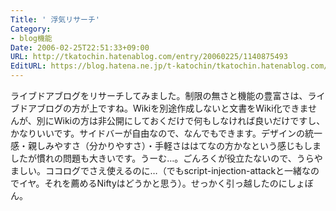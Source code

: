 ```yaml
---
Title: ' 浮気リサーチ'
Category:
- blog機能
Date: 2006-02-25T22:51:33+09:00
URL: http://tkatochin.hatenablog.com/entry/20060225/1140875493
EditURL: https://blog.hatena.ne.jp/t-katochin/tkatochin.hatenablog.com/atom/entry/6653586347154756029
---
```


ライブドアブログをリサーチしてみました。制限の無さと機能の豊富さは、ライブドアブログの方が上ですね。Wikiを別途作成しないと文書をWiki化できませんが、別にWikiの方は非公開にしておくだけで何もしなければ良いだけですし、かなりいいです。サイドバーが自由なので、なんでもできます。デザインの統一感・親しみやすさ（分かりやすさ）・手軽さははてなの方かなという感じもしましたが慣れの問題も大きいです。うーむ…。ごんろくが役立たないので、うらやましい。ココログでさえ使えるのに…（でもscript-injection-attackと一緒なのでイヤ。それを薦めるNiftyはどうかと思う）。せっかく引っ越したのにしょぼん。
